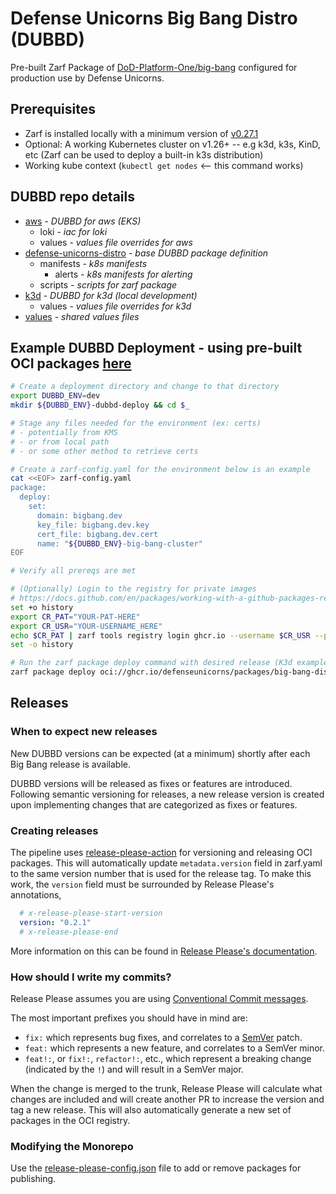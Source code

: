 # Defense Unicorns Big Bang Distro (DUBBD)

Pre-built Zarf Package of [DoD-Platform-One/big-bang](https://github.com/DoD-Platform-One/big-bang) configured for production use by Defense Unicorns.

## Prerequisites

- Zarf is installed locally with a minimum version of [v0.27.1](https://github.com/defenseunicorns/zarf/releases/tag/v0.27.1)
- Optional: A working Kubernetes cluster on v1.26+ -- e.g k3d, k3s, KinD, etc (Zarf can be used to deploy a built-in k3s distribution)
- Working kube context (`kubectl get nodes` <-- this command works)

## DUBBD repo details

- [aws](./aws/) - _DUBBD for aws (EKS)_
  - loki - _iac for loki_
  - values - _values file overrides for aws_
- [defense-unicorns-distro](./defense-unicorns-distro/) - _base DUBBD package definition_
  - manifests - _k8s manifests_
    - alerts - _k8s manifests for alerting_
  - scripts - _scripts for zarf package_
- [k3d](./k3d/) - _DUBBD for k3d (local development)_
  - values - _values file overrides for k3d_
- [values](./values/) - _shared values files_

## Example DUBBD Deployment - using pre-built OCI packages [here](https://github.com/orgs/defenseunicorns/packages?repo_name=uds-package-dubbd)

```bash
# Create a deployment directory and change to that directory
export DUBBD_ENV=dev
mkdir ${DUBBD_ENV}-dubbd-deploy && cd $_

# Stage any files needed for the environment (ex: certs)
# - potentially from KMS
# - or from local path
# - or some other method to retrieve certs

# Create a zarf-config.yaml for the environment below is an example
cat <<EOF> zarf-config.yaml
package:
  deploy:
    set:
      domain: bigbang.dev
      key_file: bigbang.dev.key
      cert_file: bigbang.dev.cert
      name: "${DUBBD_ENV}-big-bang-cluster"
EOF

# Verify all prereqs are met

# (Optionally) Login to the registry for private images
# https://docs.github.com/en/packages/working-with-a-github-packages-registry/working-with-the-container-registry#authenticating-with-a-personal-access-token-classic
set +o history
export CR_PAT="YOUR-PAT-HERE"
export CR_USR="YOUR-USERNAME_HERE"
echo $CR_PAT | zarf tools registry login ghcr.io --username $CR_USR --password-stdin
set -o history

# Run the zarf package deploy command with desired release (K3d example)
zarf package deploy oci://ghcr.io/defenseunicorns/packages/big-bang-distro-k3d/big-bang-distro-k3d:0.0.1-amd64 --oci-concurrency=15
```

## Releases

### When to expect new releases

New DUBBD versions can be expected (at a minimum) shortly after each Big Bang release is available.

DUBBD versions will be released as fixes or features are introduced. Following semantic versioning for releases, a new release version is created upon implementing changes that are categorized as fixes or features.

### Creating releases

The pipeline uses [release-please-action](https://github.com/google-github-actions/release-please-action) for versioning and releasing OCI packages. This will automatically update `metadata.version` field in zarf.yaml to the same version number that is used for the release tag. To make this work, the `version` field must be surrounded by Release Please's annotations,

```yaml
  # x-release-please-start-version
  version: "0.2.1"
  # x-release-please-end
```

More information on this can be found in [Release Please's documentation](https://github.com/googleapis/release-please/blob/main/docs/customizing.md#updating-arbitrary-files).

### How should I write my commits?

Release Please assumes you are using [Conventional Commit messages](https://www.conventionalcommits.org/).

The most important prefixes you should have in mind are:

- `fix:` which represents bug fixes, and correlates to a [SemVer](https://semver.org/)
  patch.
- `feat:` which represents a new feature, and correlates to a SemVer minor.
- `feat!:`,  or `fix!:`, `refactor!:`, etc., which represent a breaking change
  (indicated by the `!`) and will result in a SemVer major.

When the change is merged to the trunk, Release Please will calculate what changes are included and will create another PR to increase the version and tag a new release. This will also automatically generate a new set of packages in the OCI registry.

### Modifying the Monorepo

Use the [release-please-config.json](release-please-config.json) file to add or remove packages for publishing.
